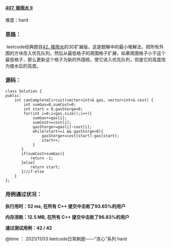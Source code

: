 #### [407. 接雨水 II](https://leetcode-cn.com/problems/trapping-rain-water-ii/)

难度：hard

### **思路：**

​			leetcode经典题目[42. 接雨水](https://leetcode-cn.com/problems/trapping-rain-water/)的3D扩展版，这是题解中的最小堆解法，把所有外围的方块存入优先队列，然后从最低格子的周围格子扩展，如果周围格子小于这个最低格子，那么更新这个格子为新的外围格，使它进入优先队列，但是它的高度改为接水后的高度。

### **源码：**

```
class Solution {
public:
    int canCompleteCircuit(vector<int>& gas, vector<int>& cost) {
        int sumGas=0,sumCost=0;
        int start = 0,gasStorge=0;
        for(int i=0;i<gas.size();i++){
            sumGas+=gas[i];
            sumCost+=cost[i];
            gasStorge+=gas[i]-cost[i];
            while(start<=i && gasStorge<0){
                gasStorge+=cost[start]-gas[start];
                start++;
            }         
       }
       if(sumCost>sumGas){
           return -1;
       }else{
           return start;
       }//if-else
    }
};
```



### **用例通过状况：**

**执行用时：52 ms, 在所有 C++ 提交中击败了93.65%的用户**

**内存消耗：12.5 MB, 在所有 C++ 提交中击败了96.83%的用户**

**通过测试用例：42 / 42**



@time ： 2021/11/03 leetcode日常刷题——“贪心”系列  hard

